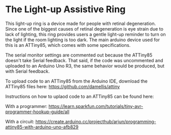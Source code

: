 # The Light-up Assistive Ring

This light-up ring is a device made for people with retinal degeneration. Since one of the biggest causes of retinal degeneration is eye strain due to lack of lighting, this ring provides users a gentle light-up reminder to turn on the light if the room lighting is too dark. The main arduino device used for this is an ATTiny85, which comes with some specifications. 

The serial monitor settings are commented out because the ATTiny85 doesn't take Serial feedback. That said, if the code was uncommented and uploaded to an Arduino Uno R3, the same behavior would be produced, but with Serial feedback.

To upload code to an ATTiny85 from the Arduino IDE, download the ATTiny85 files here: https://github.com/damellis/attiny

Instructions on how to uplaod code to an ATTiny85 can be found here: 

With a programmer: https://learn.sparkfun.com/tutorials/tiny-avr-programmer-hookup-guide/all

With a circuit: https://create.arduino.cc/projecthub/arjun/programming-attiny85-with-arduino-uno-afb829

